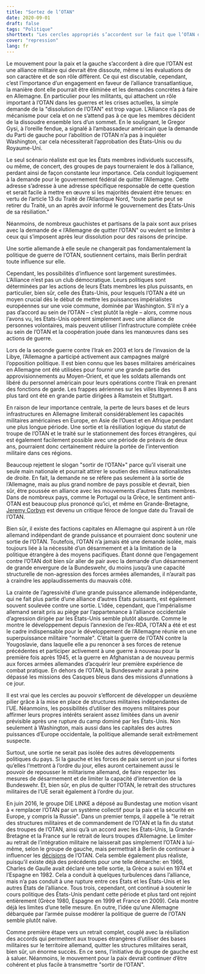 ```yaml
---
title: "Sortez de l’OTAN"
date: 2020-09-01
draft: false
tags: "Politique"
shorttext: "Les cercles appropriés s’accordent sur le fait que l’OTAN devrait être dissoute en tant qu’alliance militaire, même si les évaluations de son caractère et de son rôle diffèrent."
cover: "repression"
lang: fr
---
```


Le mouvement pour la paix et la gauche s’accordent à dire que l’OTAN est une alliance militaire qui devrait être dissoute, même si les évaluations de son caractère et de son rôle diffèrent. Ce qui est discutable, cependant, c’est l’importance d’un engagement en faveur de l’alliance transatlantique, la manière dont elle pourrait être éliminée et les demandes concrètes à faire en Allemagne. En particulier pour les militants, qui attachent un rôle important à l’OTAN dans les guerres et les crises actuelles, la simple demande de la "dissolution de l’OTAN" est trop vague. L’Alliance n’a pas de mécanisme pour cela et on ne s’attend pas à ce que les membres décident de la dissoudre ensemble lors d’un sommet. En le soulignant, le Gregor Gysi, à l’oreille fendue, a signalé à l’ambassadeur américain que la demande du Parti de gauche pour l’abolition de l’OTAN n’a pas à inquiéter Washington, car cela nécessiterait l’approbation des États-Unis ou du Royaume-Uni.
 
Le seul scénario réaliste est que les États membres individuels successifs, ou même, de concert, des groupes de pays tourneraient le dos à l’alliance, perdant ainsi de façon constante leur importance. Cela conduit logiquement à la demande pour le gouvernement fédéral de quitter l’Allemagne. Cette adresse s’adresse à une adresse spécifique responsable de cette question et serait facile à mettre en œuvre si les majorités devaient être tenues: en vertu de l’article 13 du Traité de l’Atlantique Nord, "toute partie peut se retirer du Traité, un an après avoir informé le gouvernement des États-Unis de sa résiliation."

Néanmoins, de nombreux gauchistes et partisans de la paix sont aux prises avec la demande de « l’Allemagne de quitter l’OTAN" ou veulent se limiter à ceux qui s’imposent après leur dissolution pour des raisons de principe.

Une sortie allemande à elle seule ne changerait pas fondamentalement la politique de guerre de l’OTAN, soutiennent certains, mais Berlin perdrait toute influence sur elle.

Cependant, les possibilités d’influence sont largement surestimées. L’Alliance n’est pas un club démocratique. Leurs politiques sont déterminées par les actions de leurs États membres les plus puissants, en particulier, bien sûr, celle des États-Unis, pour lesquels l’OTAN a été un moyen crucial dès le début de mettre les puissances impérialistes européennes sur une voie commune, dominée par Washington. S’il n’y a pas d’accord au sein de l’OTAN – c’est plutôt la règle – alors, comme nous l’avons vu, les Etats-Unis opèrent simplement avec une alliance de personnes volontaires, mais peuvent utiliser l’infrastructure complète créée au sein de l’OTAN et la coopération jouée dans les manœuvres dans ses actions de guerre.

Lors de la seconde guerre contre l’Irak en 2003 et lors de l’invasion de la Libye, l’Allemagne a participé activement aux campagnes malgré l’opposition politique. Il est bien connu que les bases militaires américaines en Allemagne ont été utilisées pour fournir une grande partie des approvisionnements au Moyen-Orient, et que les soldats allemands ont libéré du personnel américain pour leurs opérations contre l’Irak en prenant des fonctions de garde. Les frappes aériennes sur les villes libyennes 8 ans plus tard ont été en grande partie dirigées à Ramstein et Stuttgart.

En raison de leur importance centrale, la perte de leurs bases et de leurs infrastructures en Allemagne limiterait considérablement les capacités militaires américaines en Europe, en Asie de l’Ouest et en Afrique pendant une plus longue période. Une sortie et la résiliation logique du statut de troupe de l’OTAN et le traité sur le stationnement des forces étrangères, qui est également facilement possible avec une période de préavis de deux ans, pourraient donc certainement réduire la portée de l’intervention militaire dans ces régions.

Beaucoup rejettent le slogan "sortir de l’OTAN»" parce qu’il viserait une seule main nationale et pourrait attirer le soutien des milieux nationalistes de droite. En fait, la demande ne se réfère pas seulement à la sortie de l’Allemagne, mais au plus grand nombre de pays possible et devrait, bien sûr, être poussée en alliance avec les mouvements d’autres États membres. Dans de nombreux pays, comme le Portugal ou la Grèce, le sentiment anti-OTAN est beaucoup plus prononcé qu’ici, et même en Grande-Bretagne, [Jeremy Corbyn](https://www.telegraph.co.uk/news/politics/Jeremy_Corbyn/11829048/Jeremy-Corbyn-backtracks-on-calls-for-Britain-to-leave-Nato.html "Jeremy Corbyn backtracks on calls for Britain to leave Nato") est devenu un critique féroce de longue date du Travail de l’OTAN.

Bien sûr, il existe des factions capitales en Allemagne qui aspirent à un rôle allemand indépendant de grande puissance et pourraient donc soutenir une sortie de l’OTAN. Toutefois, l’OTAN n’a jamais été une demande isolée, mais toujours liée à la nécessité d’un désarmement et à la limitation de la politique étrangère à des moyens pacifiques. Étant donné que l’engagement contre l’OTAN doit bien sûr aller de pair avec la demande d’un désarmement de grande envergure de la Bundeswehr, du moins jusqu’à une capacité structurelle de non-agression des forces armées allemandes, il n’aurait pas à craindre les applaudissements du mauvais côté.

La crainte de l’agressivité d’une grande puissance allemande indépendante, qui ne fait plus partie d’une alliance d’autres États puissants, est également souvent soulevée contre une sortie. L’idée, cependant, que l’impérialisme allemand serait pris au piège par l’appartenance à l’alliance occidentale d’agression dirigée par les États-Unis semble plutôt absurde. Comme le montre le développement depuis l’annexion de l’ex-RDA, l’OTAN a été et est le cadre indispensable pour le développement de l’Allemagne réunie en une superpuissance militaire "normale". C’était la guerre de l’OTAN contre la Yougoslavie, dans laquelle elle a pu renoncer à ses forces de retenue précédentes et participer activement à une guerre à nouveau pour la première fois après 1945, et la guerre en Afghanistan a de nouveau permis aux forces armées allemandes d’acquérir leur première expérience de combat pratique. En dehors de l’OTAN, la Bundeswehr aurait à peine dépassé les missions des Casques bleus dans des missions d’unnations à ce jour.

Il est vrai que les cercles au pouvoir s’efforcent de développer un deuxième pilier grâce à la mise en place de structures militaires indépendantes de l’UE. Néanmoins, les possibilités d’utiliser des moyens militaires pour affirmer leurs propres intérêts seraient assez limitées dans un avenir prévisible après une rupture du camp dominé par les États-Unis. Non seulement à Washington, mais aussi dans les capitales des autres puissances d’Europe occidentale, la politique allemande serait extrêmement suspecte.

Surtout, une sortie ne serait pas isolée des autres développements politiques du pays. Si la gauche et les forces de paix seront un jour si fortes qu’elles l’mettront à l’ordre du jour, elles auront certainement aussi le pouvoir de repousser le militarisme allemand, de faire respecter les mesures de désarmement et de limiter la capacité d’intervention de la Bundeswehr. Et, bien sûr, en plus de quitter l’OTAN, le retrait des structures militaires de l’UE serait également à l’ordre du jour.

En juin 2016, le groupe DIE LINKE a déposé au Bundestag une motion visant à « remplacer l’OTAN par un système collectif pour la paix et la sécurité en Europe, y compris la Russie". Dans un premier temps, il appelle à "le retrait des structures militaires et de commandement de l’OTAN et la fin du statut des troupes de l’OTAN, ainsi qu’à un accord avec les États-Unis, la Grande-Bretagne et la France sur le retrait de leurs troupes d’Allemagne. Le limiter au retrait de l’intégration militaire ne laisserait pas simplement l’OTAN à lui-même, selon le groupe de gauche, mais permettrait à Berlin de continuer à influencer les [décisions](http://neu-alexander.de/2017/10/nato-aufloesung-ist-einfacher-als-transformation-gastbeitrag-welttrends-oktober-2017/ "NATO: Auflösung ist einfacher als Transformation") de l’OTAN. Cela semble également plus réaliste, puisqu’il existe déjà des précédents pour une telle démarche: en 1966, Charles de Gaulle avait déclaré une telle sortie, la Grèce a suivi en 1974 et l’Espagne en 1982. Cela a conduit à quelques turbulences dans l’alliance, mais n’a pas conduit à une rupture entre ces États et les États-Unis et les autres États de l’alliance. Tous trois, cependant, ont continué à soutenir le cours politique des États-Unis pendant cette période et plus tard ont rejoint entièrement (Grèce 1980, Espagne en 1999 et France en 2009). Cela montre déjà les limites d’une telle mesure. En outre, l’idée qu’une Allemagne débarquée par l’armée puisse modérer la politique de guerre de l’OTAN semble plutôt naïve.

Comme première étape vers un retrait complet, couplé avec la résiliation des accords qui permettent aux troupes étrangères d’utiliser des bases militaires sur le territoire allemand, quitter les structures militaires serait, bien sûr, un énorme succès. En ce sens, l’initiative du groupe de gauche est à saluer. Néanmoins, le mouvement pour la paix devrait continuer d’être cohérent et plus facile à transmettre "sortir de l’OTAN".
